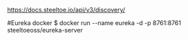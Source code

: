 https://docs.steeltoe.io/api/v3/discovery/

#Eureka docker
$ docker run --name eureka -d -p 8761:8761 steeltoeoss/eureka-server